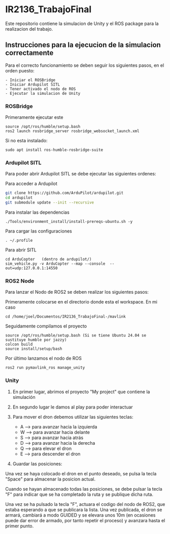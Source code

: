 # IR2136_TrabajoFinal 
 
Este repositorio contiene la simulacion de Unity y el ROS package para la realizacion del trabajo.


## Instrucciones para la ejecucion de la simulacion correctamente
Para el correcto funcionamiento se deben seguir los siguientes pasos, en el orden puesto:

    - Iniciar el ROSBridge
    - Iniciar Ardupilot SITL
    - Tener activado el nodo de ROS
    - Ejecutar la simulacion de Unity

### ROSBridge
Primeramente ejecutar este
```
source /opt/ros/humble/setup.bash
ros2 launch rosbridge_server rosbridge_websocket_launch.xml
```
Si no esta instalado:
```
sudo apt install ros-humble-rosbridge-suite
```

### Ardupilot SITL
Para poder abrir Ardupilot SITL se debe ejecutar las siguientes ordenes:

Para acceder a Ardupilot
```bash
git clone https://github.com/ArduPilot/ardupilot.git
cd ardupilot
git submodule update --init --recursive

```
Para instalar las dependencias
```
./Tools/environment_install/install-prereqs-ubuntu.sh -y
```
Para cargar las configuraciones
```
. ~/.profile
```
Para abrir SITL
```
cd ArduCopter   (dentro de ardupilot/)
sim_vehicle.py -v ArduCopter --map --console  --out=udp:127.0.0.1:14550
```
### ROS2 Node
Para lanzar el Nodo de ROS2 se deben realizar los siguientes pasos:

Primeramente colocarse en el directorio donde esta el workspace. En mi caso
```
cd /home/joel/Documentos/IR2136_TrabajoFinal-/mavlink
```
Seguidamente compilamos el proyecto
```
source /opt/ros/humble/setup.bash (Si se tiene Ubuntu 24.04 se sustituye humble por jazzy)
colcon build
source install/setup/bash
```
Por último lanzamos el nodo de ROS
```
ros2 run pymavlink_ros manage_unity
```

### Unity
1) En primer lugar, abrimos el proyecto "My project" que contiene la simulación
2) En segundo lugar le damos al play para poder interactuar 
3) Para mover el dron debemos utilizar las siguientes teclas:
    - A --> para avanzar hacia la izquierda
    - W --> para avanzar hacia delante
    - S --> para avanzar hacia atrás
    - D --> para avanzar hacia la derecha
    - Q --> para elevar el dron
    - E --> para descender el dron

4) Guardar las posiciones:

Una vez se haya colocado el dron en el punto deseado, se pulsa la tecla "Space" para almacenar la posicion actual.

Cuando se hayan almacenado todas las posiciones, se debe pulsar la tecla "F" para indicar que se ha completado la ruta y se publique dicha ruta.


Una vez se ha pulsado la tecla "F", actuara el codigo del nodo de ROS2, que estaba esperando a que se publicara la lista. Una vez publicada, el dron se armará, cambiará a modo GUIDED y se elevara unos 10m (en ocasiones puede dar error de armado, por tanto repetir el proceso) y avanzara hasta el primer punto.
